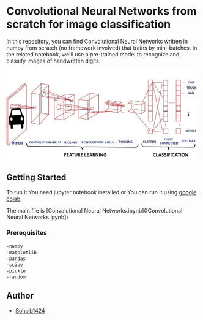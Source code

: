 # Convolutional Neural Networks from scratch for image classification

In this repository, you can find Convolutional Neural Networks written in numpy from scratch (no framework involved) that trains by mini-batches.
In the related notebook, we'll use a pre-trained model to recognize and classify images of handwritten digits.

<img src="imgs/convNet.jpg" alt="drawing" width="500px"/>


## Getting Started   

To run it You need jupyter notebook installed or You can run it using [google colab](https://colab.research.google.com).

The main file is [Convolutional Neural Networks.ipynb]([Convolutional Neural Networks.ipynb]) 

### Prerequisites
```
-numpy
-matplotlib
-pandas
-scipy
-pickle
-random
```

## Author

* [Sohaib1424](https://github.com/Sohaib1424)
